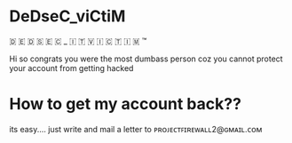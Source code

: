 # DeDseC_viCtiM
🇩  🇪  🇩  🇸  🇪  🇨 _ 🇮  🇹    🇻  🇮  🇨  🇹  🇮  🇲 ™

<body> Hi so congrats you were the most dumbass person coz you cannot protect your account from getting hacked </body>

<h1> How to get my account back?? </h1>
 <body> its easy.... just write and mail a letter to ᴩʀᴏᴊᴇᴄᴛꜰɪʀᴇᴡᴀʟʟ2@ɢᴍᴀɪʟ.ᴄᴏᴍ </body>
